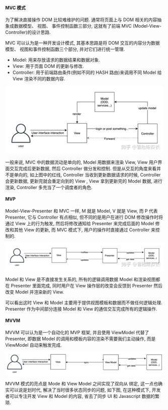 #### MVC 模式

为了解决直接操作 DOM 比较难维护的问题. 通常将页面上与 DOM 相关的内容抽象成数据模型、 视图、 事件控制函数三部分, 这就有了前端 MVC (Model-View-Controller)的设计思路.

MVC 可以认为是一种开发设计模式, 其基本思路是将 DOM 交互的内容分为数据模型、 视图和事件控制函数三个部分, 并对它们进行统一管理.

* Model: 用来存放请求的数据结果和数据对象.
* View: 用于页面 DOM 的更新与修改.
* Controller: 用于前端路由条件(例如不同的 HASH 路由)来调用不同 Model 给 View 渲染不同的数据内容.

![img](./images/02.01.jpeg)

一般来说, MVC 中的数据流动是单向的, Model 用数据来渲染 View, View 用户界面交互完成后更新数据, 然后 Controller 做分发和控制. 但是从交互的角度来看并不是单向的, 如上图中的红线, Controller 当收到更新数据请求的时候, Controller 会更新数据, 更新完就会重定向到的 View , View 拿到更新完的 Model 数据, 进行渲染, Controller 多充当了一个调度者的角色.

#### MVP

Model-View-Presenter 和 MVC 一样, M 就是 Model, V 就是 View, 而 P 代表 Presenter, 它与 Controller 有点相似, 但不同的是用户在进行 DOM 修改操作时将通过 View 上的行为触发, 然后将修改通知给 Presenter 来完成后面的 Model 修改和其他 View 的更新, 而 MVC 模式下, 用户的操作时直接通过 Controller 来控制的.

![img](./images/02.02.jpeg)

Model 和 View 是不直接发生关系的, 所有的逻辑调用数据 Model 和渲染视图都在 Presenter 里面完成, 同时用户在 View 操作层的改变会反馈到 Presenter 然后改变 Model 并渲染新的 View.

可以看出这时 View 和 Model 主要用于提供视图模板和数据而不做任何逻辑处理. Presenter 作为中间部分连接 Model 和 View 的通信交互完成所有的逻辑操作.

#### MVVM

MVVM 可以认为是一个自动化的 MVP 框架, 并且使用 ViewModel 代替了 Presenter, 即数据 Model 的调用和模板内容的渲染不需要我们主动操作, 而是 ViewModel 自动来触发完成.

![img](./images/02.03.png)

MVVM 模式的亮点是 Mode 和 View Model 之间实现了双向从 绑定, 这一点也确实可以说是划时代, 解决了当时很多状态同步的问题, 如下图, 在这种模式下, 开发者可以专注开发 View 和 Model 的内容, 省去了同步 UI 和 Javascript 数据的繁琐.
